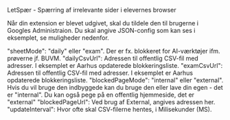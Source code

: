 LetSpær - Spærring af irrelevante sider i elevernes browser

Når din extension er blevet udgivet, skal du tildele den til brugerne i Googles Administraion. Du skal angive JSON-config som kan ses i eksemplet, se muligheder nedenfor.

  "sheetMode": "daily" eller "exam".  Der er fx. blokkeret for AI-værktøjer ifm. prøverne jf. BUVM.
  "dailyCsvUrl": Adressen til offentlig CSV-fil med adresser. I eksemplet er Aarhus opdaterede blokkeringsliste.
  "examCsvUrl": Adressen til offentlig CSV-fil med adresser. I eksemplet er Aarhus opdaterede blokkeringsliste.
  "blockedPageMode": "internal" eller "external". Hvis du vil bruge den indbyggede kan du bruge den eller lave din egen - det er "internal". Du kan også pege på en offentlig hjemmeside, det er "external"
  "blockedPageUrl": Ved brug af External, angives adressen her.
  "updateInterval": Hvor ofte skal CSV-filerne hentes, i Milisekunder (MS). 
